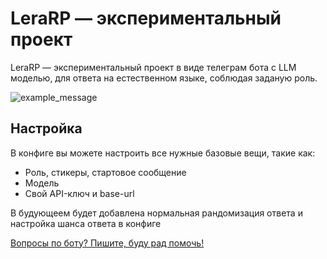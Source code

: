 # LeraRP — экспериментальный проект
LeraRP — экспериментальный проект в виде телеграм бота с LLM моделью, для ответа на естественном языке, соблюдая заданую роль.

![example_message](https://i.ibb.co/svVkyHQ/image.png)


## Настройка

В конфиге вы можете настроить все нужные базовые вещи, такие как:
 - Роль, стикеры, стартовое сообщение
 - Модель
 - Свой API-ключ и base-url
  

В будующеем будет добавлена нормальная рандомизация ответа и настройка шанса ответа в конфиге

[Вопросы по боту? Пишите, буду рад помочь!](https://t.me/your_channel_name)
